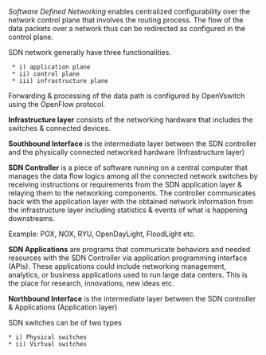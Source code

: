 *Software Defined Networking* enables centralized configurability over the network control plane that involves the routing process. The flow of the data packets over a network thus can be redirected as configured in the control plane. 

SDN network generally have three functionalities. 

	 * i) application plane
 	 * ii) control plane
 	 * iii) infrastructure plane

Forwarding & processing of the data path is configured by OpenVswitch using the OpenFlow protocol.

**Infrastructure layer** consists of the networking hardware that includes the switches & connected devices. 

**Southbound Interface** is the intermediate layer between the SDN controller and the physically connected networked hardware (Infrastructure layer)

**SDN Controller** is a piece of software running on a central computer that manages the data flow logics among all the connected network switches by receiving instructions or requirements from the SDN application layer & relaying them to the networking components. The controller communicates back with the application layer with the obtained network information from the infrastructure layer including statistics & events of what is happening downstreams.

Example: POX, NOX, RYU, OpenDayLight, FloodLight etc.

**SDN Applications** are programs that communicate behaviors and needed resources with the SDN Controller via application programming interface (APIs). These applications could include networking management, analytics, or business applications used to run large data centers. This is the place for research, innovations, new ideas etc. 

**Northbound Interface** is the intermediate layer between the SDN controller & Applications (Application layer)

SDN switches can be of two types

	* i) Physical switches
	* ii) Virtual switches
	


